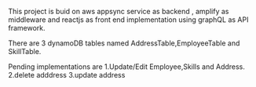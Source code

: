 This project is buid on aws appsync service as backend , amplify as middleware and reactjs as front end implementation using graphQL as API framework.

There are 3 dynamoDB tables named AddressTable,EmployeeTable and SkillTable.

Pending implementations are
1.Update/Edit Employee,Skills and Address.
2.delete adddress
3.update address


